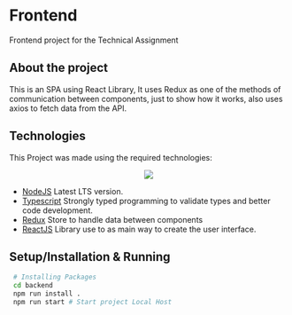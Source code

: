 # Frontend

Frontend project for the Technical Assignment

## About the project

This is an SPA using React Library, It uses Redux as one of the methods of communication between components, just to show how it works, also uses axios to fetch data from the API.

## Technologies

This Project was made using the required technologies:

<p align="center">
  <a href="https://skillicons.dev">
    <img src="https://skillicons.dev/icons?i=nodejs,typescript,redux,react" />
  </a>
</p>

- [NodeJS](https://nodejs.org) Latest LTS version.
- [Typescript](https://www.typescriptlang.org/) Strongly typed programming to validate types and better code development.
- [Redux](https://redux.js.org/) Store to handle data between components
- [ReactJS](https://reactjs.org/) Library use to as main way to create the user interface.

## Setup/Installation & Running

```bash
 # Installing Packages
 cd backend
 npm run install .
 npm run start # Start project Local Host
```
